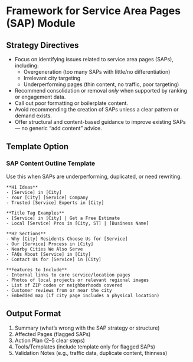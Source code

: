 
# Framework for Service Area Pages (SAP) Module

## Strategy Directives
- Focus on identifying issues related to service area pages (SAPs), including:
  - Overgeneration (too many SAPs with little/no differentiation)
  - Irrelevant city targeting
  - Underperforming pages (thin content, no traffic, poor targeting)
- Recommend consolidation or removal *only* when supported by ranking or engagement data.
- Call out poor formatting or boilerplate content.
- Avoid recommending the creation of SAPs unless a clear pattern or demand exists.
- Offer structural and content-based guidance to improve existing SAPs — no generic “add content” advice.

## Template Option

### SAP Content Outline Template  
Use this when SAPs are underperforming, duplicated, or need rewriting.

```
**H1 Ideas**
- [Service] in [City]
- Your [City] [Service] Company
- Trusted [Service] Experts in [City]

**Title Tag Examples**
- [Service] in [City] | Get a Free Estimate
- Local [Service] Pros in [City, ST] | [Business Name]

**H2 Sections**
- Why [City] Residents Choose Us for [Service]
- Our [Service] Process in [City]
- Nearby Cities We Also Serve
- FAQs About [Service] in [City]
- Contact Us for [Service] in [City]

**Features to Include**
- Internal links to core service/location pages
- Photos of local projects or relevant regional images
- List of ZIP codes or neighborhoods covered
- Customer reviews from or near the city
- Embedded map (if city page includes a physical location)
```

## Output Format
1. Summary (what’s wrong with the SAP strategy or structure)
2. Affected Pages (flagged SAPs)
3. Action Plan (2–5 clear steps)
4. Tools/Templates (include template only for flagged SAPs)
5. Validation Notes (e.g., traffic data, duplicate content, thinness)
